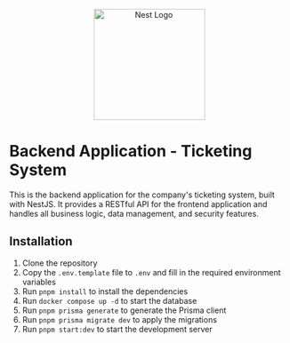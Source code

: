 <p align="center">
  <a href="http://nestjs.com/" target="blank"><img src="https://nestjs.com/img/logo-small.svg" width="200" alt="Nest Logo" /></a>
</p>

# Backend Application - Ticketing System

This is the backend application for the company's ticketing system, built with NestJS. It provides a RESTful API for the frontend application and handles all business logic, data management, and security features.

## Installation

1. Clone the repository
2. Copy the `.env.template` file to `.env` and fill in the required environment variables
3. Run `pnpm install` to install the dependencies
4. Run `docker compose up -d` to start the database
5. Run `pnpm prisma generate` to generate the Prisma client
6. Run `pnpm prisma migrate dev` to apply the migrations
7. Run `pnpm start:dev` to start the development server

